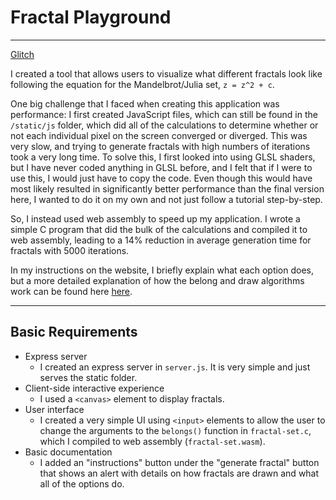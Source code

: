 # Fractal Playground

---

[Glitch](http://a4-william-dufault.glitch.me)

I created a tool that allows users to visualize what different fractals look like following the 
equation for the Mandelbrot/Julia set, `z = z^2 + c`. 

One big challenge that I faced when creating this application was performance: I first created 
JavaScript files, which can still be found in the `/static/js` folder, which did all of the 
calculations to determine whether or not each individual pixel on the screen converged or diverged. 
This was very slow, and trying to generate fractals with high numbers of iterations took a very long 
time. To solve this, I first looked into using GLSL shaders, but I have never coded anything in GLSL 
before, and I felt that if I were to use this, I would just have to copy the code. Even though this 
would have most likely resulted in significantly better performance than the final version here, I 
wanted to do it on my own and not just follow a tutorial step-by-step.

So, I instead used web assembly to speed up my application. I wrote a simple C program that did the 
bulk of the calculations and compiled it to web assembly, leading to a 14% reduction in average 
generation time for fractals with 5000 iterations.

In my instructions on the website, I briefly explain what each option does, but a more detailed 
explanation of how the belong and draw algorithms work can be found here [here](https://en.wikipedia.org/wiki/Plotting_algorithms_for_the_Mandelbrot_set).

---

## Basic Requirements

* Express server 
	* I created an express server in `server.js`. It is very simple and just serves the static 
	  folder.
* Client-side interactive experience
	* I used a `<canvas>` element to display fractals.
* User interface
	* I created a very simple UI using `<input>` elements to allow the user to change the arguments 
	  to the `belongs()` function in `fractal-set.c`, which I compiled to web assembly 
	  (`fractal-set.wasm`).
* Basic documentation
	* I added an "instructions" button under the "generate fractal" button that shows an alert with
	  details on how fractals are drawn and what all of the options do.

